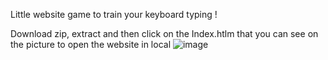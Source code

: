 Little website game to train your keyboard typing !

Download zip, extract and then click on the Index.htlm that you can see on the picture to open the website in local
![image](https://github.com/Mahnwe/AzerType-OpenClassrooms/assets/120069846/2ad6b254-48e2-4851-a6ee-46481489da4b)
